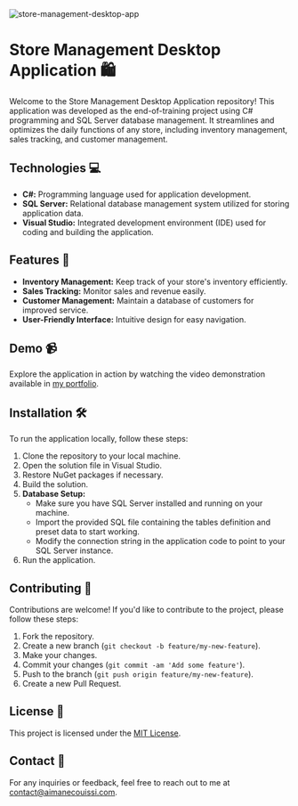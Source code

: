 <img src="https://socialify.git.ci/aimanecouissi/store-management-desktop-app/image?description=1&descriptionEditable=An%20efficient%20desktop%20application%20developed%20in%20C%23%20and%20SQL%20Server%20for%20managing%20store%20operations.&forks=1&issues=1&language=1&name=1&owner=1&pulls=1&stargazers=1&theme=Auto" alt="store-management-desktop-app" />

# Store Management Desktop Application 🛍️

Welcome to the Store Management Desktop Application repository! This application was developed as the end-of-training project using C# programming and SQL Server database management. It streamlines and optimizes the daily functions of any store, including inventory management, sales tracking, and customer management.

## Technologies 💻

- **C#:** Programming language used for application development.
- **SQL Server:** Relational database management system utilized for storing application data.
- **Visual Studio:** Integrated development environment (IDE) used for coding and building the application.

## Features 🚀

- **Inventory Management:** Keep track of your store's inventory efficiently.
- **Sales Tracking:** Monitor sales and revenue easily.
- **Customer Management:** Maintain a database of customers for improved service.
- **User-Friendly Interface:** Intuitive design for easy navigation.

## Demo 📹

Explore the application in action by watching the video demonstration available in [my portfolio](https://www.aimanecouissi.com/). 

## Installation 🛠️

To run the application locally, follow these steps:

1. Clone the repository to your local machine.
2. Open the solution file in Visual Studio.
3. Restore NuGet packages if necessary.
4. Build the solution.
5. **Database Setup:**
   - Make sure you have SQL Server installed and running on your machine.
   - Import the provided SQL file containing the tables definition and preset data to start working.
   - Modify the connection string in the application code to point to your SQL Server instance.
6. Run the application.

## Contributing 🤝

Contributions are welcome! If you'd like to contribute to the project, please follow these steps:

1. Fork the repository.
2. Create a new branch (`git checkout -b feature/my-new-feature`).
3. Make your changes.
4. Commit your changes (`git commit -am 'Add some feature'`).
5. Push to the branch (`git push origin feature/my-new-feature`).
6. Create a new Pull Request.

## License 📄

This project is licensed under the [MIT License](LICENSE).

## Contact 📧

For any inquiries or feedback, feel free to reach out to me at [contact@aimanecouissi.com](mailto:contact@aimanecouissi.com).
